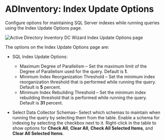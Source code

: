 # ADInventory: Index Update Options

Configure options for maintaining SQL Server indexes while running queries using the Index Update
Options page.

![Active Directory Inventory DC Wizard Index Update Options page](/img/product_docs/accessanalyzer/admin/datacollector/adinventory/indexupdateoptions.webp)

The options on the Index Update Options page are:

- SQL Index Update Options:

  - Maximum Degree of Parallelism – Set the maximum limit of the Degree of Parallelism used for
    the query. Default is **1**.
  - Minimum Index Reorganization Threshold – Set the minimum index reorganization threshold that
    is performed while running the query. Default is **5** percent.
  - Minimum Index Rebuilding Threshold – Set the minimum index rebuilding threshold that is
    performed while running the query. Default is **31** percent.

- Select Data Collector Schemas– Select which schemas to maintain when running the query by
  selecting them from the table. Enable a schema for indexing by selecting the checkbox next to it.
  Right-click in the table to show options for **Check All**, **Clear All**, **Check All Selected
  Items**, and **Clear All Selected Items**.
